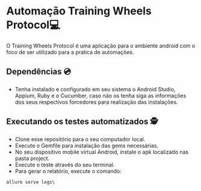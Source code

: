 # Automação Training Wheels Protocol:computer:



O Training Wheels Protocol é uma aplicação para o ambiente android com o foco de ser utilizado para a pratica de automações.

## Dependências :cd:

- Tenha instalado e configurado em seu sistema o Android Studio, Appium, Ruby e o Cucumber, caso não os tenha siga as informações dos seus respectivos forcedores para realização das instalações.

## Executando os testes automatizados :detective:

- Clone esse repositório para o seu computador local.
- Execute o Gemfile para instalação das gems necessárias.
- No seu dispositivo mobile virtual Android, instale o apk localizado nas pasta project.
- Execute o teste através do seu terminal.
- Para gerar o relatório, execute o comando:	

```
allure serve logs\
```


